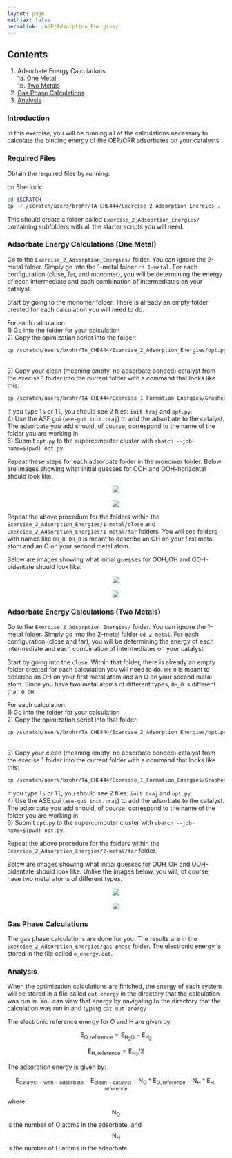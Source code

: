 ```yaml
---
layout: page
mathjax: false 
permalink: /ASE/Adsorption_Energies/
---
```


## Contents ##

1. Adsorbate Energy Calculations
<br>1a. [One Metal](#M1)
<br>1b. [Two Metals](#M2)
2. [Gas Phase Calculations](#gasphase)
2. [Analysis](#analysis)

<a name='intro'></a>

### Introduction ###

In this exercise, you will be running all of the calculations necessary to calculate the binding energy of the OER/ORR adsorbates on your catalysts.

### Required Files ###

Obtain the required files by running:

on Sherlock:

```bash
cd $SCRATCH
cp -r /scratch/users/brohr/TA_CHE444/Exercise_2_Adsorption_Energies .
```

This should create a folder called `Exercise_2_Adsoprtion_Energies/` containing subfolders with all the starter scripts you will need. 

<a name='M1'></a>

### Adsorbate Energy Calculations (One Metal) ###

Go to the `Exercise_2_Adsorption_Energies/` folder. You can ignore the 2-metal folder. Simply go into the 1-metal folder `cd 1-metal`.
For each configuration (close, far, and monomer), you will be determining the energy of each intermediate and each combination of intermediates on your catalyst.

Start by going to the monomer folder. There is already an empty folder created for each calculation you will need to do.

For each calculation:
<br>1) Go into the folder for your calculation
<br>2) Copy the opimization script into the folder:
```bash
cp /scratch/users/brohr/TA_CHE444/Exercise_2_Adsorption_Energies/opt.py .
```
<br>3) Copy your clean (meaning empty, no adsorbate bonded) catalyst from the execise 1 folder into the current folder with a command that looks like this:
```bash
cp /scratch/users/brohr/TA_CHE444/Exercise_1_Formation_Energies/Graphene/monomer/YOURMETAL/clean/qn.traj ./init.traj
```
If you type `ls` or `ll`, you should see 2 files: `init.traj` and `opt.py`. 
<br>4) Use the ASE gui (`ase-gui init.traj`) to add the adsorbate to the catalyst. The adsorbate you add should, of course, correspond to the name of the folder you are working in
<br>6) Submit `opt.py` to the supercomputer cluster with `sbatch --job-name=$(pwd) opt.py`.

Repeat these steps for each adsorbate folder in the monomer folder. Below are images showing what initial guesses for OOH and OOH-horizontal should look like.

<center><img src="/ASE/Adsorption_Energies/Images/OOH.png"/>
<br>
<br><img src="/ASE/Adsorption_Energies/Images/OOH-horizontal.png"/>
</center>

Repeat the above procedure for the folders within the `Exercise_2_Adsorption_Energies/1-metal/close` and `Exercise_2_Adsorption_Energies/1-metal/far` folders. You will see folders with names like `OH_O`. `OH_O` is meant to describe an OH on your first metal atom and an O on your second metal atom.

Below are images showing what initial guesses for OOH_OH and OOH-bidentate should look like.

<center><img src="/ASE/Adsorption_Energies/Images/OOH_OH.png"/>
<br>
<br><img src="/ASE/Adsorption_Energies/Images/OOH-bidentate.png"/>
</center>

<a name='M2'></a>

### Adsorbate Energy Calculations (Two Metals) ###

Go to the `Exercise_2_Adsorption_Energies/` folder. You can ignore the 1-metal folder. Simply go into the 2-metal folder `cd 2-metal`.
For each configuration (close and far), you will be determining the energy of each intermediate and each combination of intermediates on your catalyst.

Start by going into the `close`. Within that folder, there is already an empty folder created for each calculation you will need to do. `OH_O` is meant to describe an OH on your first metal atom and an O on your second metal atom. Since you have two metal atoms of different types, `OH_O` is different than `O_OH`.

For each calculation:
<br>1) Go into the folder for your calculation
<br>2) Copy the opimization script into that folder:
```bash
cp /scratch/users/brohr/TA_CHE444/Exercise_2_Adsorption_Energies/opt.py .
```

<br>3) Copy your clean (meaning empty, no adsorbate bonded) catalyst from the execise 1 folder into the current folder with a command that looks like this:
```bash
cp /scratch/users/brohr/TA_CHE444/Exercise_1_Formation_Energies/Graphene/monomer/YOURMETAL/clean/qn.traj ./init.traj
```
If you type `ls` or `ll`, you should see 2 files: `init.traj` and `opt.py`. 
<br>4) Use the ASE gui (`ase-gui init.traj`) to add the adsorbate to the catalyst. The adsorbate you add should, of course, correspond to the name of the folder you are working in
<br>6) Submit `opt.py` to the supercomputer cluster with `sbatch --job-name=$(pwd) opt.py`.


Repeat the above procedure for the folders within the `Exercise_2_Adsorption_Energies/2-metal/far` folder.

Below are images showing what initial guesses for OOH_OH and OOH-bidentate should look like. Unlike the images below, you will, of course, have two metal atoms of different types.

<center><img src="/ASE/Adsorption_Energies/Images/OOH_OH.png"/>
<br>
<br><img src="/ASE/Adsorption_Energies/Images/OOH-bidentate.png"/>
</center>


<a name='gasphase'></a>

### Gas Phase Calculations ###

The gas phase calculations are done for you. The results are in the `Exercise_2_Adsorption_Energies/gas-phase` folder. The electronic energy is stored in the file called `e_energy.out`.

<a name='analysis'></a>

### Analysis ###

When the optimization calculations are finished, the energy of each system will be stored in a file called `out.energy` in the directory that the calculation was run in. You can view that energy by navigating to the directory that the calculation was run in and typing `cat out.energy`

The electronic reference energy for O and H are given by:

$$\mathrm{E_{O,reference} = E_{H_2O} - E_{H_2}}$$

$$\mathrm{E_{H,reference} = E_{H_2}/2}$$

The adsorption energy is given by:

$$\mathrm{E_{catalyst-with-adsorbate} - E_{clean-catalyst} - N_O*E_{O,reference} - N_H*E_{H,reference}}$$

where $$\mathrm{N_O}$$ is the number of O atoms in the adsorbate, and $$\mathrm{N_H}$$ is the number of H atoms in the adsorbate.
